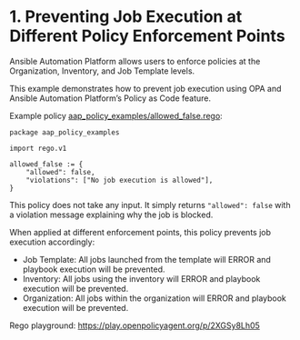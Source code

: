 # 1. Preventing Job Execution at Different Policy Enforcement Points

Ansible Automation Platform allows users to enforce policies at the Organization, Inventory, and Job Template levels.

This example demonstrates how to prevent job execution using OPA and Ansible Automation Platform’s Policy as Code feature.

Example policy [aap_policy_examples/allowed_false.rego](aap_policy_examples/allowed_false.rego):

```rego
package aap_policy_examples

import rego.v1

allowed_false := {
	"allowed": false,
	"violations": ["No job execution is allowed"],
}
```

This policy does not take any input. It simply returns `"allowed": false` with a violation message explaining why the job is blocked.

When applied at different enforcement points, this policy prevents job execution accordingly:

- Job Template: All jobs launched from the template will ERROR and playbook execution will be prevented.
- Inventory: All jobs using the inventory will ERROR and playbook execution will be prevented.
- Organization: All jobs within the organization will ERROR and playbook execution will be prevented.

Rego playground: https://play.openpolicyagent.org/p/2XGSy8Lh05
